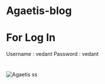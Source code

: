 # Agaetis-blog
# For Log In
Username : vedant
Password : vedant
#
![Agaetis ss](https://user-images.githubusercontent.com/99425379/224256263-2b95a56d-10c9-44eb-88b6-3d02bb141020.png)

